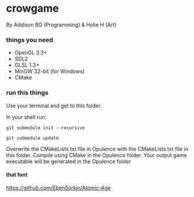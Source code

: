 # crowgame

By Addison BG (Programming) & Holie H (Art)

### things you need
* OpenGL 3.3+
* SDL2
* GLSL 1.3+
* MinGW 32-bit (for Windows)
* CMake

### run this things
Use your terminal and get to this folder. 

In your shell run: 

`git submodule init --recursive`

`git submodule update`

Overwrite the CMakeLists.txt file in Opulence with the CMakeLists.txt file in this folder.
Compile using CMake in the Opulence folder. Your output game executable will be generated
in the Opulence folder

#### that font
https://github.com/EbenSorkin/Atomic-Age
